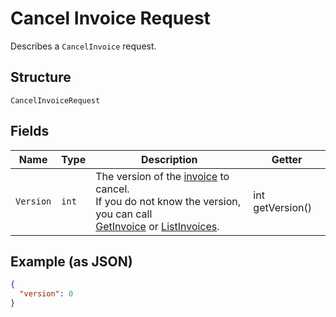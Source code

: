 
# Cancel Invoice Request

Describes a `CancelInvoice` request.

## Structure

`CancelInvoiceRequest`

## Fields

| Name | Type | Description | Getter |
|  --- | --- | --- | --- |
| `Version` | `int` | The version of the [invoice](#type-invoice) to cancel.<br>If you do not know the version, you can call<br>[GetInvoice](#endpoint-Invoices-GetInvoice) or [ListInvoices](#endpoint-Invoices-ListInvoices). | int getVersion() |

## Example (as JSON)

```json
{
  "version": 0
}
```

